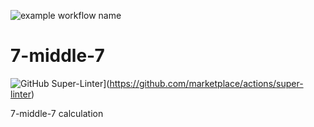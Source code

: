 ![example workflow name](https://github.com/actions/hello-world/workflows/CI/badge.svg)
# 7-middle-7
![GitHub Super-Linter](https://github.com/allie-fowler/7-middle-7/workflows/Lint%20Code%20Base/badge.svg)](https://github.com/marketplace/actions/super-linter)

7-middle-7 calculation
